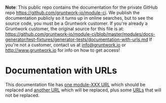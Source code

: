 **Note**: This public repo contains the documentation for the private GitHub repo <https://github.com/gruntwork-io/module-ci>.
We publish the documentation publicly so it turns up in online searches, but to see the source code, you must be a Gruntwork customer.
If you're already a Gruntwork customer, the original source for this file is at: <https://github.com/gruntwork-io/module-ci/blob/master/modules/docs-generator/test-fixtures/generator-tests/documentation-with-urls.md>
If you're not a customer, contact us at <info@gruntwork.io> or <http://www.gruntwork.io> for info on how to get access!

# Documentation with URLs

This documentation file has [one module-XXX URL](https://github.com/gruntwork-io/module-aws-monitoring-public) which should be
replaced and [another URL](https://github.com/gruntwork-io/module-ecs-public/foo/bar/baz) which will be replaced, plus some
[URLs](https://www.google.com) that will not be replaced.